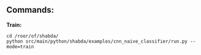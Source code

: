 ## Commands:

**Train:**

```
cd /roor/of/shabda/
python src/main/python/shabda/examples/cnn_naive_classifier/run.py --mode=train
```